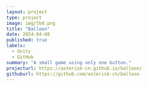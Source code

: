 ```yaml
---
layout: project
type: project
image: img/tbd.png
title: "Balloon"
date: 2024-04-08
published: true
labels:
  - Unity
  - GitHub
summary: "A small game using only one button."
projecturl: https://asterisk-cn.github.io/balloon/
githuburl: https://github.com/asterisk-cn/balloon
---
```


